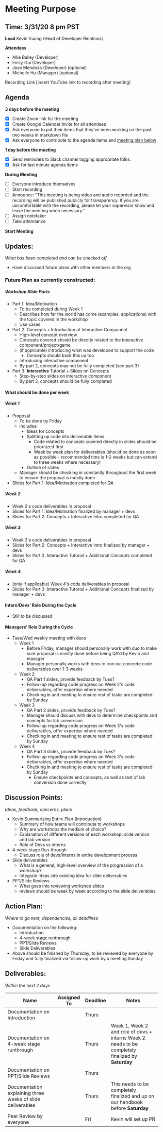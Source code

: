 # Meeting Purpose
## Time: 3/31/20 8 pm PST

**Lead**
Kevin Vuong (Head of Developer Relations)

**Attendees**

* Allie Bailey (Developer)
* Emily Gui (Developer)
* Jose Mendoza (Developer) (optional)
* Michelle Hu (Manager) (optional)

Recording Link
[insert YouTube link to recording after meeting]

## Agenda
**3 days before the meeting**
- [x] Create Zoom link for the meeting
- [x] Create Google Calendar Invite for all attendees
- [x] Ask everyone to put their items that they've been working on the past two weeks in markdown file
- [x] Ask everyone to contribute to the agenda items and [meeting plan below](https://github.com/shreyagupta98/people/blob/master/meeting_template.md#updates)

**1 day before the meeting**
- [x] Send reminders to Slack channel tagging appropriate folks. 
- [x] Ask for last minute agenda items

**During Meeting**
- [ ] Everyone introduce themselves
- [ ] Start recording
- [ ] Announce:
“This meeting is being video and audio recorded and the recording will be published publicly for transparency. If you are uncomfortable with the recording, please let your supervisor know and leave the meeting when necessary.”
- [ ] Assign notetaker
- [ ] Take attendance

**Start Meeting**

## Updates:
*What has been completed and can be checked off*
* Have discussed future plans with other members in the org
### Future Plan as currently constructed:
##### Workshop Slide Parts

* Part 1: Idea/Motivation
  * To be completed during Week 1
  * Describes how far the world has come (examples, applications) with the topic covered in the workshop
  * Use cases 
* Part 2: Concepts + Introduction of Interactive Component
  * High-level concept overview
  * Concepts covered should be directly related to the interactive component/project/game
  * (if applicable) introducing what was developed to support the code
    * Concepts should back this up too
  * Introducing interactive component
  * By part 2, concepts may not be fully completed (see part 3)
* Part 3: **Interactive** Tutorial + Slides on Concepts
  * Step-by-step slides on interactive component
  * By part 3, concepts should be fully completed

#### What should be done per week

##### Week 1

* Proposal 
  * To be done by Friday
  * includes:
    * Ideas for concepts
    * Splitting up code into deliverable items
      * Code related to concepts covered directly in slides should be prioritized first
      * Week by week plan for deliverables (should be done as soon as possible - recommended time is 1-2 weeks but can extend to three weeks where necessary)
    * Outline of slides
  * Manager should be checking in constantly throughout the first week to ensure the proposal is mostly done
* Slides for Part 1: Idea/Motivation completed for QA

##### Week 2

* Week 2's code deliverables in proposal
* Slides for Part 1: Idea/Motivation finalized by manager + devs
* Slides for Part 2: Concepts + Interactive Intro completed for QA

##### Week 3

* Week 3's code deliverables in proposal
* Slides for Part 2: Concepts + Interactive Intro finalized by manager + devs
* Slides for Part 3: Interactive Tutorial + Additional Concepts completed for QA

##### Week 4

* (only if applicable) Week 4's code deliverables in proposal
* Slides for Part 3: Interactive Tutorial + Additional Concepts finalized by manager + devs

#### Intern/Devs' Role During the Cycle

* Still to be discussed

#### Managers' Role During the Cycle

* Tues/Wed weekly meeting with duos
  * Week 1
    * Before Friday, manager should personally work with duo to make sure proposal is mostly done before being QA'd by Kevin and manager
    * Manager personally works with devs to iron out concrete code deliverables over 1-3 weeks 
  * Week 2
    * QA Part 1 slides, provide feedback by Tues?
    * Follow-up regarding code progress on Week 2's code deliverables, offer expertise where needed
    * Checking in and meeting to ensure rest of tasks are completed by Sunday
  * Week 3
    * QA Part 2 slides, provide feedback by Tues?
    * Manager should discuss with devs to determine checkpoints and concepts for lab conversion
    * Follow-up regarding code progress on Week 3's code deliverables, offer expertise where needed
    * Checking in and meeting to ensure rest of tasks are completed by Sunday
  * Week 4
    * QA Part 3 slides, provide feedback by Tues?
    * Follow-up regarding code progress on Week 3's code deliverables, offer expertise where needed
    * Checking in and meeting to ensure rest of tasks are completed by Sunday
      * Ensure checkpoints and concepts, as well as rest of lab conversion done correctly

## Discussion Points:
*Ideas, feedback, concerns, plans*

* Kevin Summarizing Entire Plan (Introduction)
  * Summary of how teams will contribute to workshops
  * Why are workshops the medium of choice?
  * Explanation of different versions of each workshop: slide version and lab version
  * Role of Devs vs interns
* 4-week stage Run-through
  * Discuss role of devs/interns in entire development process
* Slide deliverables 
  * What is a general, high-level overview of the progression of a workshop?
  * Integrate ideas into existing idea for slide deliverables
* PPT/Slide Reviews
  * What goes into reviewing workshop slides
  * reviews should be week by week according to the slide deliverables

## Action Plan:
*Where to go next, dependencies, all deadlines*
* Documentation on the following:
  * Introduction
  * 4-week stage runthrough
  * PPT/Slide Reviews
  * Slide Deliverables
* Above should be finished by Thursday, to be reviewed by everyone by Friday and fully finalized via follow-up work by a meeting Sunday

## Deliverables:
*Within the next 2 days*

Name  | Assigned To | Deadline | Notes
------|-------------|----------|------
Documentation on Introduction |  | Thurs | 
Documentation on 4-week stage runthrough |  | Thurs | Week 1,   Week 2 and role of devs + interns Week 2 needs to be completely finalized by **Saturday** 
Documentation on PPT/Slide Reviews |  | Thurs | 
Documentation explaining three weeks of slide deliverables |  | Thurs | This needs to be completely finalized and up on our handbook before **Saturday** 
Peer Review by everyone |  | Fri | Kevin will set up PR 
